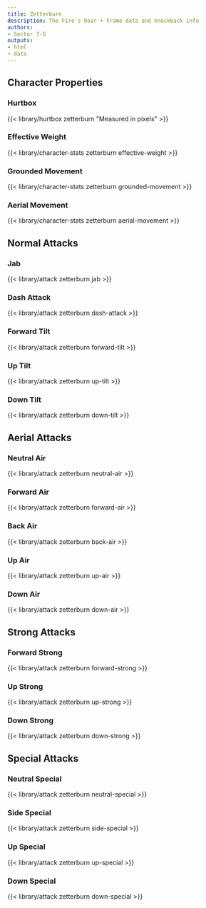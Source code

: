 ```yaml
---
title: Zetterburn
description: The Fire's Roar • Frame data and knockback info
authors:
- Sector 7-G
outputs:
- html
- data
---
```


## Character Properties
### Hurtbox
{{< library/hurtbox zetterburn "Measured in pixels" >}}
### Effective Weight
{{< library/character-stats zetterburn effective-weight >}}
### Grounded Movement
{{< library/character-stats zetterburn grounded-movement >}}
### Aerial Movement
{{< library/character-stats zetterburn aerial-movement >}}

## Normal Attacks
### Jab
{{< library/attack zetterburn jab >}}
### Dash Attack
{{< library/attack zetterburn dash-attack >}}
### Forward Tilt
{{< library/attack zetterburn forward-tilt >}}
### Up Tilt
{{< library/attack zetterburn up-tilt >}}
### Down Tilt
{{< library/attack zetterburn down-tilt >}}

## Aerial Attacks
### Neutral Air
{{< library/attack zetterburn neutral-air >}}
### Forward Air
{{< library/attack zetterburn forward-air >}}
### Back Air
{{< library/attack zetterburn back-air >}}
### Up Air
{{< library/attack zetterburn up-air >}}
### Down Air
{{< library/attack zetterburn down-air >}}

## Strong Attacks
### Forward Strong
{{< library/attack zetterburn forward-strong >}}
### Up Strong
{{< library/attack zetterburn up-strong >}}
### Down Strong
{{< library/attack zetterburn down-strong >}}

## Special Attacks
### Neutral Special
{{< library/attack zetterburn neutral-special >}}
### Side Special
{{< library/attack zetterburn side-special >}}
### Up Special
{{< library/attack zetterburn up-special >}}
### Down Special
{{< library/attack zetterburn down-special >}}

